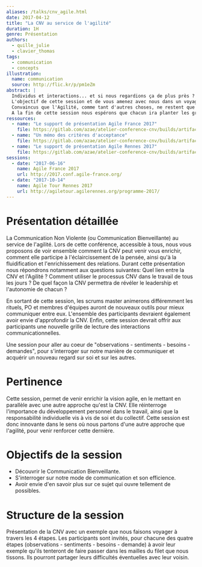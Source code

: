 ```yaml
---
aliases: /talks/cnv_agile.html
date: 2017-04-12
title: "La CNV au service de l'agilité"
duration: 1H
genre: Présentation
authors:
  - quille_julie
  - clavier_thomas
tags:
  - communication
  - concepts
illustration:
  name: communication
  source: http://flic.kr/p/pm1eZm
abstract: |
  Individus et interactions... et si nous regardions ça de plus près ?
  L'objectif de cette session et de vous amenez avec nous dans un voyage au coeur de la Communication Bienveillante (CNV).
  Convaincus que l'Agilité, comme tant d'autres choses, ne restent que coquilles vides si elles ne sont pas accompagnées de compréhension, conscience et clarté, ce sont surtout sur ces notions que nous vous accompagnons.
  A la fin de cette session nous espérons que chacun ira planter les graines qu'il souhaite sur ce nouveau terreau.
ressources:
  - name: "Le support de présentation Agile France 2017"
    file: https://gitlab.com/azae/atelier-conference-cnv/builds/artifacts/master/file/2017agileFrance.pdf?job=compile_pdf
  - name: "Un mémo des critères d'acceptance"
    file: https://gitlab.com/azae/atelier-conference-cnv/builds/artifacts/master/file/criteresAcceptance.pdf?job=compile_pdf
  - name: "Le support de présentation Agile Rennes 2017"
    file: https://gitlab.com/azae/atelier-conference-cnv/builds/artifacts/master/file/2017AgileRennes.pdf?job=compile_pdf
sessions:
  - date: "2017-06-16"
    name: Agile France 2017
    url: http://2017.conf.agile-france.org/
  - date: "2017-10-14"
    name: Agile Tour Rennes 2017
    url: http://agiletour.agilerennes.org/programme-2017/
---
```


# Présentation détaillée

La Communication Non Violente (ou Communication Bienveillante) au service de l'agilité. Lors de cette conférence, accessible à tous, nous vous proposons de voir ensemble comment la CNV peut venir vous enrichir, comment elle participe à l'éclaircissement de la pensée, ainsi qu'à la fluidification et l'enrichissement des relations.
Durant cette présentation nous répondrons notamment aux questions suivantes: Quel lien entre la CNV et l'Agilité ? Comment utiliser le processus CNV dans le travail de tous les jours ? De quel façon la CNV permettra de révéler le leadership et l'autonomie de chacun ?

En sortant de cette session, les scrums master animerons différemment les rituels, PO et membres d'équipes auront de nouveaux outils pour mieux communiquer entre eux. L'ensemble des participants devraient également avoir envie d'approfondir la CNV. Enfin, cette session devrait offrir aux participants une nouvelle grille de lecture des interactions communicationnelles.

Une session pour aller au coeur de "observations - sentiments - besoins - demandes", pour s'interroger sur notre manière de communiquer et acquérir un nouveau regard sur soi et sur les autres.

# Pertinence

Cette session, permet de venir enrichir la vision agile, en le mettant en parallèle avec une autre approche qu'est la CNV. Elle réinterroge l'importance du développement personnel dans le travail, ainsi que la responsabilité individuelle vis à vis de soi et du collectif.
Cette session est donc innovante dans le sens où nous partons d'une autre approche que l'agilité, pour venir renforcer cette dernière.

# Objectifs de la session

- Découvrir le Communication Bienveillante.
- S'interroger sur notre mode de communication et son efficience.
- Avoir envie d'en savoir plus sur ce sujet qui ouvre tellement de possibles.


# Structure de la session

Présentation de la CNV avec un exemple que nous faisons voyager à travers les 4 étapes. Les participants sont invités, pour chacune des quatre étapes (observations - sentiments - besoins - demande) à avoir leur exemple qu'ils tenteront de faire passer dans les mailles du filet que nous tissons. Ils pourront partager leurs difficultés éventuelles avec leur voisin.
